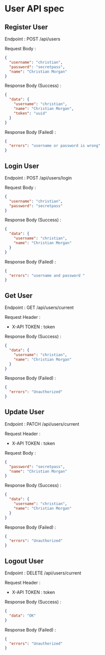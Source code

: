 # User API spec

## Register User

Endpoint : POST /api/users

Request Body :

```json
{
  "username": "christian",
  "password": "secretpass",
  "name": "Christian Morgan"
}
```

Response Body (Success) :

```json
{
  "data": {
    "username": "christian",
    "name": "Christian Morgan",
    "token": "uuid"
  }
}
```

Response Body (Failed) :

```json
{
  "errors": "username or password is wrong"
}
```

## Login User

Endpoint : POST /api/users/login

Request Body :

```json
{
  "username": "christian",
  "password": "secretpass"
}
```

Response Body (Success) :

```json
{
  "data": {
    "username": "christian",
    "name": "Christian Morgan"
  }
}
```

Response Body (Failed) :

```json
{
  "errors": "username and password "
}
```

## Get User

Endpoint : GET /api/users/current

Request Header :

- X-API TOKEN : token

Response Body (Success) :

```json
{
  "data": {
    "username": "christian",
    "name": "Christian Morgan"
  }
}
```

Response Body (Failed) :

```json
{
  "errors": "Unauthorized"
}
```

## Update User

Endpoint : PATCH /api/users/current

Request Header :

- X-API TOKEN : token

Request Body :

```json
{
  "password": "secretpass",
  "name": "Christian Morgan"
}
```

Response Body (Success) :

```json
{
  "data": {
    "username": "christian",
    "name": "Christian Morgan"
  }
}
```

Response Body (Failed) :

```json
{
  "errors": "Unauthorized"
}
```

## Logout User

Endpoint : DELETE /api/users/current

Request Header :

- X-API TOKEN : token

Response Body (Success) :

```json
{
  "data": "OK"
}
```

Response Body (Failed) :

```json
{
  "errors": "Unauthorized"
}
```
